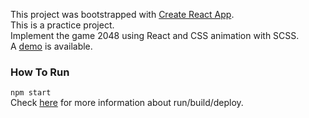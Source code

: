 This project was bootstrapped with [Create React App](https://github.com/facebookincubator/create-react-app).  
This is a practice project.  
Implement the game 2048 using React and CSS animation with SCSS.  
A [demo](https://jiaguo1024.github.io/2048) is available.  

### How To Run
`npm start`  
Check [here](https://github.com/facebookincubator/create-react-app/blob/master/packages/react-scripts/template/README.md) for more information about run/build/deploy.
